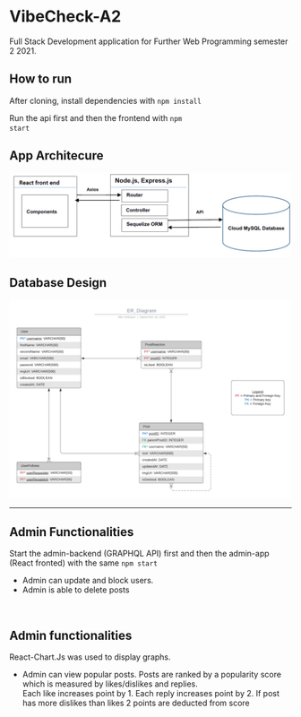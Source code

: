 # VibeCheck-A2
Full Stack Development application for Further Web Programming semester 2 2021.

## How to run
After cloning, install dependencies with
<code>npm install</code>

Run the api first and then the frontend with 
<code>npm start</code>

## App Architecure
![](architecture.PNG)


## Database Design
![](ER_Diagram.png)

<hr>

## Admin Functionalities
Start the admin-backend (GRAPHQL API) first and then the admin-app (React fronted) with the same 
<code>npm start</code>

<ul>
<li>Admin can update and block users.</li>
<li>Admin is able to delete posts</li>
</ul>
<br>

## Admin functionalities
React-Chart.Js was used to display graphs.
<ul>
<li>Admin can view popular posts. Posts are ranked by a popularity score which is measured by likes/dislikes and replies. <br>Each like increases point by 1. Each reply increases point by 2. If post has more dislikes than likes 2 points are deducted from score</li>
</ul>

